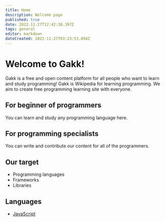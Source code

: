 ```yaml
---
title: Home
description: Welcome page
published: true
date: 2022-11-27T12:42:38.397Z
tags: general
editor: markdown
dateCreated: 2022-11-27T03:23:53.894Z
---
```


# Welcome to Gakk!

Gakk is a free and open content platform for all people who want to learn and study programming! Gakk is Wikipedia for learning programming. We aim to create free programming learning site with everyone.

## For beginner of programmers

You can learn and study any programming language here.

## For programming specialists

You can write and contribute our content for all of the programmers.

## Our target

- Programming languages
- Frameworks
- Libraries

## Languages

- [JavaScript](./Languages/JavaScript)
